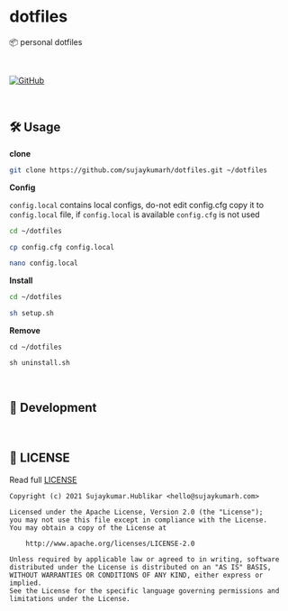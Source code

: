 # dotfiles

📦 personal dotfiles

<br>

[![GitHub](https://img.shields.io/github/license/sujaykumarh/dotfiles)](https://github.com/sujaykumarh/dotfiles/blob/main/LICENSE)

<br>

## 🛠️ Usage

**clone**

```bash
git clone https://github.com/sujaykumarh/dotfiles.git ~/dotfiles
```

**Config**

`config.local` contains local configs, do-not edit config.cfg copy it to `config.local` file, if `config.local` is available `config.cfg` is not used

```bash
cd ~/dotfiles

cp config.cfg config.local

nano config.local
```

**Install**

```bash
cd ~/dotfiles

sh setup.sh
```

**Remove**

```
cd ~/dotfiles

sh uninstall.sh
```

<br>

## 🔧 Development


<br>

## 📄 LICENSE

Read full [LICENSE](https://github.com/sujaykumarh/dotfiles/blob/main/LICENSE)

```
Copyright (c) 2021 Sujaykumar.Hublikar <hello@sujaykumarh.com>

Licensed under the Apache License, Version 2.0 (the "License");
you may not use this file except in compliance with the License.
You may obtain a copy of the License at

    http://www.apache.org/licenses/LICENSE-2.0

Unless required by applicable law or agreed to in writing, software
distributed under the License is distributed on an "AS IS" BASIS,
WITHOUT WARRANTIES OR CONDITIONS OF ANY KIND, either express or implied.
See the License for the specific language governing permissions and
limitations under the License.
```